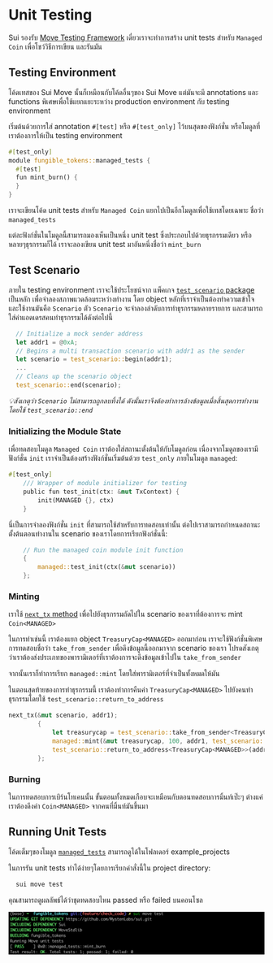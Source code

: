 # Unit Testing

Sui รองรับ [Move Testing Framework](https://github.com/move-language/move/blob/main/language/documentation/book/src/unit-testing.md) เดี๋ยวเราจะทำการสร้าง unit tests สำหรับ `Managed Coin` เพื่อโชว์วิธีการเขียน และรันมัน

## Testing Environment

โค้ดเทสของ Sui Move นั้นก็เหมือนกับโค้ดอื่นๆของ Sui Move แต่มันจะมี annotations และ functions พิเศษเพื่อใช้แยกแยะระหว่าง production environment กับ testing environment

เริ่มต้นด้วยการใส่ annotation `#[test]` หรือ `#[test_only]` ไว้บนสุดของฟังก์ชั่น หรือโมดูลที่เราต้องการให้เป็น testing environment

```rust
#[test_only]
module fungible_tokens::managed_tests {
  #[test]
  fun mint_burn() {
  }
}
```

เราจะเขียนโค้ด unit tests สำหรับ `Managed Coin` แยกไปเป็นอีกโมดูลเพื่อใช้เทสโดยเฉพาะ ชื่อว่า `managed_tests`

แต่ละฟังก์ชั่นในโมดูลนี้สามารถมองเห็นเป็นหนึ่ง unit test ซึ่งประกอบไปด้วยธุรกรรมเดียว หรือหลายๆธุรกรรมก็ได้ เราจะลองเขียน unit test มาอันหนึ่งชื่อว่า `mint_burn`

## Test Scenario

ภายใน testing environment เราจะใช้ประโยชน์จาก แพ็คเกจ [`test_scenario` package](https://github.com/MystenLabs/sui/blob/main/crates/sui-framework/packages/sui-framework/sources/test_scenario.move) เป็นหลัก เพื่อจำลองสภาพแวดล้อมระหว่างทำงาน โดย object หลักที่เราจำเป็นต้องทำความเข้าใจ และใช้งานมันคือ `Scenario` ตัว `Scenario` จะจำลองลำดับการทำธุรกรรมหลายรายการ และสามารถใส่ค่าแอดเดรสคนทำธุรกรรมได้ดังต่อไปนี้

```rust
  // Initialize a mock sender address
  let addr1 = @0xA;
  // Begins a multi transaction scenario with addr1 as the sender
  let scenario = test_scenario::begin(addr1);
  ...
  // Cleans up the scenario object
  test_scenario::end(scenario);  
```

*💡สังเกตุว่า `Scenario` ไม่สามารถถูกลบทิ้งได้ ดังนั้นเราจึงต้องทำการล้างข้อมูลเมื่อสิ้นสุดการทำงานโดยใช้ `test_scenario::end`*

### Initializing the Module State

เพื่อทดสอบโมดูล `Managed Coin` เราต้องใส่สถานะตั้งต้นให้กับโมดูลก่อน เนื่องจากโมดูลของเรามีฟังก์ชั่น `init` เราจำเป็นต้องสร้างฟังก์ชั่นเริ่มต้นด้วย `test_only`  ภายในโมดูล `managed`:

```rust
#[test_only]
    /// Wrapper of module initializer for testing
    public fun test_init(ctx: &mut TxContext) {
        init(MANAGED {}, ctx)
    }
```

นี่เป็นการจำลองฟังก์ชั่น `init` ที่สามารถใช้สำหรับการทดสอบเท่านั้น ต่อไปเราสามารถกำหนดสถานะตั้งต้นตอนทำงานใน scenario ของเราโดยการเรียกฟังก์ชั่นนี้:

```rust
    // Run the managed coin module init function
    {
        managed::test_init(ctx(&mut scenario))
    };
```

### Minting 

เราใช้ [`next_tx` method](https://github.com/MystenLabs/sui/blob/main/crates/sui-framework/packages/sui-framework/sources/test_scenario.move#L103) เพื่อไปยังธุรกรรมถัดไปใน scenario ของเราที่ต้องการจะ mint `Coin<MANAGED>`

ในการทำเช่นนี้ เราต้องแยก object `TreasuryCap<MANAGED>` ออกมาก่อน เราจะใช้ฟังก์ชั่นพิเศษการทดสอบชื่อว่า `take_from_sender` เพื่อดึงข้อมูลนี้ออกมาจาก scenario ของเรา โปรดสังเกตุว่าเราต้องส่งประเภทของพารามิเตอร์ที่เราต้องการจะดึงข้อมูลเข้าไปใน `take_from_sender` 

จากนั้นเราก็ทำการเรียก `managed::mint` โดยใส่พารามิเตอร์ที่จำเป็นทั้งหมดให้มัน

ในตอนสุดท้ายของการทำธุรกรรมนี้ เราต้องทำการคืนค่า `TreasuryCap<MANAGED>` ไปยังคนทำธุรกรรมโดยใช้ `test_scenario::return_to_address`

```rust
next_tx(&mut scenario, addr1);
        {
            let treasurycap = test_scenario::take_from_sender<TreasuryCap<MANAGED>>(&scenario);
            managed::mint(&mut treasurycap, 100, addr1, test_scenario::ctx(&mut scenario));
            test_scenario::return_to_address<TreasuryCap<MANAGED>>(addr1, treasurycap);
        };
```

### Burning 

ในการทดสอบการเบิร์นโทเคนนั้น ขั้นตอนทั้งหมดเกือบจะเหมือนกับตอนทดสอบการมิ้นท์เป๊ะๆ ต่างแค่เราต้องดึงค่า `Coin<MANAGED>` จากคนที่มิ้นท์มันขึ้นมา

## Running Unit Tests

โค้ดเต็มๆของโมดูล [`managed_tests`](../example_projects/fungible_tokens/sources/managed_tests.move) สามารถดูได้ในโฟลเดอร์ example_projects 

ในการรัน unit tests ทำได้ง่ายๆโดยการเรียกคำสั่งนี้ใน project directory:

```bash
  sui move test
```

คุณสามารถดูผลลัพธ์ได้ว่าชุดทดสอบไหน passed หรือ failed บนคอนโซล

![Unit Test](../images/unittest.png)


